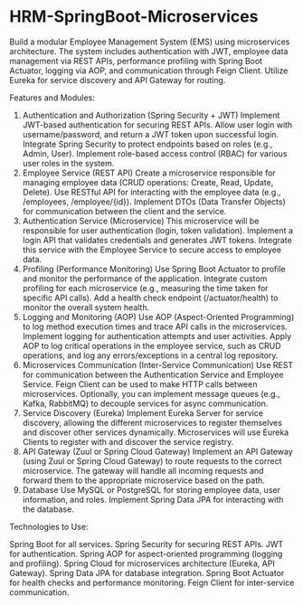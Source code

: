 # HRM-SpringBoot-Microservices
Build a modular Employee Management System (EMS) using microservices architecture. The system includes authentication with JWT, employee data management via REST APIs, performance profiling with Spring Boot Actuator, logging via AOP, and communication through Feign Client. Utilize Eureka for service discovery and API Gateway for routing.

Features and Modules:

1. Authentication and Authorization (Spring Security + JWT)
      Implement JWT-based authentication for securing REST APIs.
      Allow user login with username/password, and return a JWT token upon successful login.
      Integrate Spring Security to protect endpoints based on roles (e.g., Admin, User).
      Implement role-based access control (RBAC) for various user roles in the system.
2. Employee Service (REST API)
Create a microservice responsible for managing employee data (CRUD operations: Create, Read, Update, Delete).
Use RESTful API for interacting with the employee data (e.g., /employees, /employee/{id}).
Implement DTOs (Data Transfer Objects) for communication between the client and the service.
3. Authentication Service (Microservice)
This microservice will be responsible for user authentication (login, token validation).
Implement a login API that validates credentials and generates JWT tokens.
Integrate this service with the Employee Service to secure access to employee data.
4. Profiling (Performance Monitoring)
Use Spring Boot Actuator to profile and monitor the performance of the application.
Integrate custom profiling for each microservice (e.g., measuring the time taken for specific API calls).
Add a health check endpoint (/actuator/health) to monitor the overall system health.
5. Logging and Monitoring (AOP)
Use AOP (Aspect-Oriented Programming) to log method execution times and trace API calls in the microservices.
Implement logging for authentication attempts and user activities.
Apply AOP to log critical operations in the employee service, such as CRUD operations, and log any errors/exceptions in a central log repository.
6. Microservices Communication (Inter-Service Communication)
Use REST for communication between the Authentication Service and Employee Service.
Feign Client can be used to make HTTP calls between microservices.
Optionally, you can implement message queues (e.g., Kafka, RabbitMQ) to decouple services for async communication.
7. Service Discovery (Eureka)
Implement Eureka Server for service discovery, allowing the different microservices to register themselves and discover other services dynamically.
Microservices will use Eureka Clients to register with and discover the service registry.
8. API Gateway (Zuul or Spring Cloud Gateway)
Implement an API Gateway (using Zuul or Spring Cloud Gateway) to route requests to the correct microservice.
The gateway will handle all incoming requests and forward them to the appropriate microservice based on the path.
9. Database
Use MySQL or PostgreSQL for storing employee data, user information, and roles.
Implement Spring Data JPA for interacting with the database.

Technologies to Use:

Spring Boot for all services.
Spring Security for securing REST APIs.
JWT for authentication.
Spring AOP for aspect-oriented programming (logging and profiling).
Spring Cloud for microservices architecture (Eureka, API Gateway).
Spring Data JPA for database integration.
Spring Boot Actuator for health checks and performance monitoring.
Feign Client for inter-service communication.
